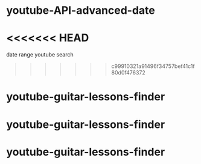 # youtube-API-advanced-date
<<<<<<< HEAD
=======
date range youtube search


>>>>>>> c99910321a91496f34757bef41c1f80d0f476372
# youtube-guitar-lessons-finder
# youtube-guitar-lessons-finder
# youtube-guitar-lessons-finder
